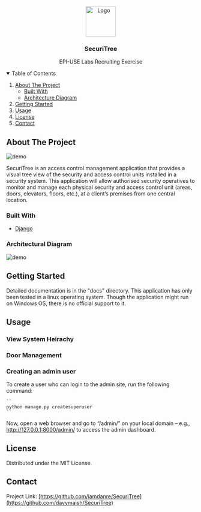 <!-- PROJECT LOGO -->
<br />
<p align="center">
  <a href="https://github.com/iamdanre/SecuriTree">
    <img src="img/logo.png" alt="Logo" width="80" height="80">
  </a>

  <h3 align="center">SecuriTree</h3>

  <p align="center">
    EPI-USE Labs Recruiting Exercise
    <br />

<!-- TABLE OF CONTENTS -->
<details open="open">
  <summary>Table of Contents</summary>
  <ol>
    <li>
      <a href="#about-the-project">About The Project</a>
      <ul>
        <li><a href="#built-with">Built With</a></li>
        <li><a href="#architectural-diagram">Architecture Diagram</a></li>
      </ul>
    </li>
    <li><a href="#getting-started">Getting Started</a></li>
    <li><a href="#usage">Usage</a></li>
    <li><a href="#license">License</a></li>
    <li><a href="#contact">Contact</a></li>
  </ol>
</details>

<!-- ABOUT THE PROJECT -->

## About The Project

<img src="img/demo.gif" alt="demo" width="auto" height="auto">

SecuriTree is an access control management application that provides a visual tree view of the security and
access control units installed in a security system. This application will allow authorised security operatives
to monitor and manage each physical security and access control unit (areas, doors, elevators, floors, etc.),
at a client’s premises from one central location.

### Built With

- [Django](https://docs.djangoproject.com)

### Architectural Diagram

<img src="img/diagram.jpeg" alt="demo" width="auto" height="auto">
<!-- GETTING STARTED -->

## Getting Started

Detailed documentation is in the "docs" directory. This application has only been tested in a linux operating system. Though the application might run on Windows OS, there is no official support to it.

<!-- USAGE -->

## Usage

### View System Heirachy


### Door Management


### Creating an admin user

To create a user who can login to the admin site, run the following command:

    ``
    python manage.py createsuperuser
    ``

Now, open a web browser and go to “/admin/” on your local domain – e.g., http://127.0.0.1:8000/admin/ to access the admin dashboard.
<!-- LICENSE -->

## License

Distributed under the MIT License.

<!-- CONTACT -->

## Contact

Project Link: [https://github.com/iamdanre/SecuriTree](https://github.com/davymaish/SecuriTree)
